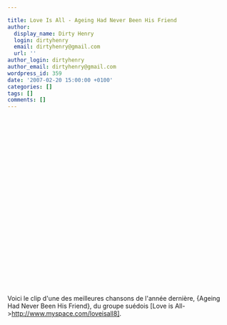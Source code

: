 ```yaml
---

title: Love Is All - Ageing Had Never Been His Friend
author:
  display_name: Dirty Henry
  login: dirtyhenry
  email: dirtyhenry@gmail.com
  url: ''
author_login: dirtyhenry
author_email: dirtyhenry@gmail.com
wordpress_id: 359
date: '2007-02-20 15:00:00 +0100'
categories: []
tags: []
comments: []
---
```

<object width="480" height="385"><param name="movie" value="http://www.youtube.com/v/3jRWa-6qX5M&hl=fr_FR&fs=1&"></param><param name="allowFullScreen" value="true"></param><param name="allowscriptaccess" value="always"></param><embed src="http://www.youtube.com/v/3jRWa-6qX5M&hl=fr_FR&fs=1&" type="application/x-shockwave-flash" allowscriptaccess="always" allowfullscreen="true" width="480" height="385"></embed></object>

Voici le clip d'une des meilleures chansons de l'année dernière, {Ageing Had Never Been His Friend}, du groupe suédois [Love is All->http://www.myspace.com/loveisall8].
